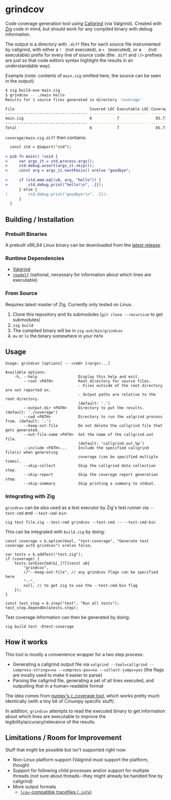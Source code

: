 grindcov
========

Code coverage generation tool using [Callgrind](https://valgrind.org/docs/manual/cl-manual.html) (via Valgrind). Created with [Zig](https://ziglang.org/) code in mind, but should work for any compiled binary with debug information.

The output is a directory with `.diff` files for each source file instrumented by callgrind, with either a `! ` (not executed), a `> ` (executed), or a `  ` (not executable) prefix for every line of source code (the `.diff` and `!`/`>` prefixes are just so that code editors syntax highlight the results in an understandable way).

Example (note: contents of `main.zig` omitted here, the source can be seen in the output):

```sh
$ zig build-exe main.zig
$ grindcov -- ./main hello
Results for 1 source files generated in directory 'coverage'

File                                 Covered LOC Executable LOC Coverage
------------------------------------ ----------- -------------- --------
main.zig                             6           7                85.71%
------------------------------------ ----------- -------------- --------
Total                                6           7                85.71%
```

`coverage/main.zig.diff` then contains:

```diff
  const std = @import("std");
  
> pub fn main() !void {
>     var args_it = std.process.args();
>     std.debug.assert(args_it.skip());
>     const arg = args_it.nextPosix() orelse "goodbye";
  
>     if (std.mem.eql(u8, arg, "hello")) {
>         std.debug.print("hello!\n", .{});
      } else {
!         std.debug.print("goodbye!\n", .{});
      }
  }
```

## Building / Installation

### Prebuilt Binaries

A prebuilt x86_64 Linux binary can be downloaded from the [latest release](https://github.com/squeek502/grindcov/releases/latest).

### Runtime Dependencies

- [Valgrind](https://valgrind.org/)
- [`readelf`](https://man7.org/linux/man-pages/man1/readelf.1.html) (optional, necessary for information about which lines are executable)

### From Source

Requires latest master of Zig. Currently only tested on Linux.

1. Clone this repository and its submodules (`git clone --recursive` to get submodules)
2. `zig build`
3. The compiled binary will be in `zig-out/bin/grindcov`
4. `mv` or `ln` the binary somewhere in your `PATH`

## Usage

```
Usage: grindcov [options] -- <cmd> [<args>...]

Available options:
	-h, --help                	Display this help and exit.
	    --root <PATH>         	Root directory for source files.
	                          	- Files outside of the root directory are not reported on.
	                          	- Output paths are relative to the root directory.
	                          	(default: '.')
	    --output-dir <PATH>   	Directory to put the results. (default: './coverage')
	    --cwd <PATH>          	Directory to run the valgrind process from. (default: '.')
	    --keep-out-file       	Do not delete the callgrind file that gets generated.
	    --out-file-name <PATH>	Set the name of the callgrind.out file.
	                          	(default: 'callgrind.out.%p')
	    --include <PATH>...   	Include the specified callgrind file(s) when generating
	                          	coverage (can be specified multiple times).
	    --skip-collect        	Skip the callgrind data collection step.
	    --skip-report         	Skip the coverage report generation step.
	    --skip-summary        	Skip printing a summary to stdout.
```

### Integrating with Zig

`grindcov` can be also used as a test executor by Zig's test runner via `--test-cmd` and `--test-cmd-bin`:

```
zig test file.zig --test-cmd grindcov --test-cmd -- --test-cmd-bin
```

This can be integrated with `build.zig` by doing:

```zig
const coverage = b.option(bool, "test-coverage", "Generate test coverage with grindcov") orelse false;

var tests = b.addTest("test.zig");
if (coverage) {
    tests.setExecCmd(&[_]?[]const u8{
        "grindcov",
        //"--keep-out-file", // any grindcov flags can be specified here
        "--",
        null, // to get zig to use the --test-cmd-bin flag
    });
}

const test_step = b.step("test", "Run all tests");
test_step.dependOn(&tests.step);
```

Test coverage information can then be generated by doing:
```
zig build test -Dtest-coverage
```

## How it works

This tool is mostly a convenience wrapper for a two step process:

- Generating a callgrind output file via `valgrind --tool=callgrind --compress-strings=no --compress-pos=no --collect-jumps=yes` (the flags are mostly used to make it easier to parse)
- Parsing the callgrind file, generating a set of all lines executed, and outputting that in a human-readable format

The idea comes from [numpy's c_coverage tool](https://github.com/numpy/numpy/tree/main/tools/c_coverage), which works pretty much identically (with a tiny bit of C/numpy specific stuff).

In addition, `grindcov` attempts to read the executed binary to get information about which lines are executable to improve the legibility/accuracy/relevance of the results.

## Limitations / Room for Improvement

Stuff that might be possible but isn't supported right now:
- Non-Linux platform support (Valgrind must support the platform, though)
- Support for following child processes and/or support for multiple threads (not sure about threads--they might already be handled fine by callgrind)
- More output formats
  + [`lcov`-compatible tracefiles (`.info`)](https://manpages.debian.org/stretch/lcov/geninfo.1.en.html#FILES)
